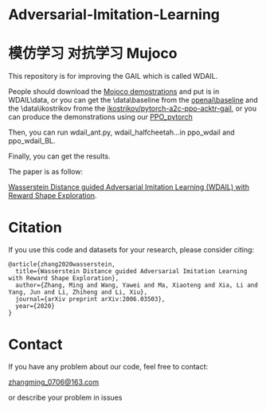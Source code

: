 # Adversarial-Imitation-Learning
# 模仿学习 对抗学习 Mujoco

This repository is for improving the GAIL which is called WDAIL.

People should download the [Mojoco demostrations](https://data.mendeley.com/datasets/w7m95wwrb5/1) and put is in WDAIL\data,
or you can get the \data\baseline from the [openai\baseline](https://github.com/openai/baselines) 
and the \data\ikostrikov frome the [ikostrikov/pytorch-a2c-ppo-acktr-gail](https://github.com/ikostrikov/pytorch-a2c-ppo-acktr-gail),
or you can produce the demonstrations using our [PPO_pytorch](https://github.com/mingzhangPHD/RL-trip-pytorch)

Then, you can run wdail_ant.py, wdail_halfcheetah...in ppo_wdail and ppo_wdail_BL.

Finally, you can get the results.

The paper is as follow:

[Wasserstein Distance guided Adversarial Imitation Learning (WDAIL) with Reward Shape Exploration](https://arxiv.org/abs/2006.03503).

# Citation

If you use this code and datasets for your research, please consider citing:

```
@article{zhang2020wasserstein,
  title={Wasserstein Distance guided Adversarial Imitation Learning with Reward Shape Exploration},
  author={Zhang, Ming and Wang, Yawei and Ma, Xiaoteng and Xia, Li and Yang, Jun and Li, Zhiheng and Li, Xiu},
  journal={arXiv preprint arXiv:2006.03503},
  year={2020}
}
```

# Contact
If you have any problem about our code, feel free to contact:

zhangming_0706@163.com

or describe your problem in issues
